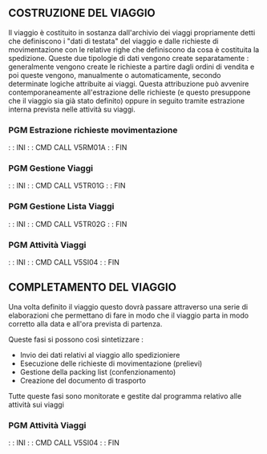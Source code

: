 ## COSTRUZIONE DEL VIAGGIO
Il viaggio è costituito in sostanza dall'archivio dei viaggi propriamente detti che definiscono i "dati di testata" del viaggio e dalle richieste di movimentazione con le relative righe che definiscono da cosa è costituita la spedizione.
Queste due tipologie di dati vengono create separatamente :  generalmente vengono create le richieste a partire dagli ordini di vendita e poi queste vengono, manualmente o automaticamente, secondo determinate logiche attribuite ai viaggi.
Questa attribuzione può avvenire contemporaneamente all'estrazione delle richieste (e questo presuppone che il viaggio sia già stato definito) oppure in seguito tramite estrazione interna prevista nelle attività su viaggi.

### PGM  Estrazione richieste movimentazione
 :  : INI
 :  : CMD CALL V5RM01A
 :  : FIN
### PGM  Gestione Viaggi
 :  : INI
 :  : CMD CALL V5TR01G
 :  : FIN
### PGM  Gestione Lista Viaggi
 :  : INI
 :  : CMD CALL V5TR02G
 :  : FIN
### PGM  Attività Viaggi
 :  : INI
 :  : CMD CALL V5SI04
 :  : FIN

## COMPLETAMENTO DEL VIAGGIO
Una volta definito il viaggio questo dovrà passare attraverso una serie di elaborazioni che permettano di fare in modo che il viaggio parta in modo corretto alla data e all'ora prevista di partenza.

Queste fasi si possono così sintetizzare : 
 * Invio dei dati relativi al viaggio allo spedizioniere
 * Esecuzione delle richieste di movimentazione (prelievi)
 * Gestione della packing list (confenzionamento)
 * Creazione del documento di trasporto

Tutte queste fasi sono monitorate e gestite dal programma relativo alle attività sui viaggi
### PGM  Attività Viaggi
 :  : INI
 :  : CMD CALL V5SI04
 :  : FIN
